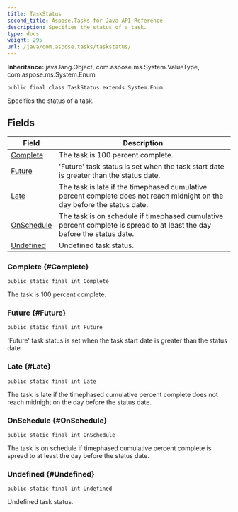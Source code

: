 ```yaml
---
title: TaskStatus
second_title: Aspose.Tasks for Java API Reference
description: Specifies the status of a task.
type: docs
weight: 295
url: /java/com.aspose.tasks/taskstatus/
---
```


**Inheritance:**
java.lang.Object, com.aspose.ms.System.ValueType, com.aspose.ms.System.Enum
```
public final class TaskStatus extends System.Enum
```

Specifies the status of a task.
## Fields

| Field | Description |
| --- | --- |
| [Complete](#Complete) | The task is 100 percent complete. |
| [Future](#Future) | 'Future' task status is set when the task start date is greater than the status date. |
| [Late](#Late) | The task is late if the timephased cumulative percent complete does not reach midnight on the day before the status date. |
| [OnSchedule](#OnSchedule) | The task is on schedule if timephased cumulative percent complete is spread to at least the day before the status date. |
| [Undefined](#Undefined) | Undefined task status. |
### Complete {#Complete}
```
public static final int Complete
```


The task is 100 percent complete.

### Future {#Future}
```
public static final int Future
```


'Future' task status is set when the task start date is greater than the status date.

### Late {#Late}
```
public static final int Late
```


The task is late if the timephased cumulative percent complete does not reach midnight on the day before the status date.

### OnSchedule {#OnSchedule}
```
public static final int OnSchedule
```


The task is on schedule if timephased cumulative percent complete is spread to at least the day before the status date.

### Undefined {#Undefined}
```
public static final int Undefined
```


Undefined task status.

